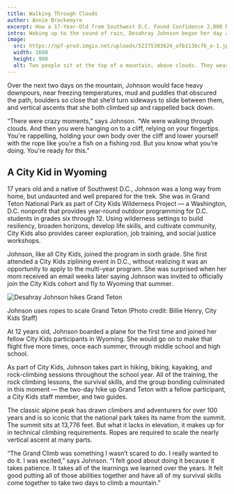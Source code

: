 ```yaml
---
title: Walking Through Clouds
author: Annie Brackemyre
excerpt: How a 17-Year-Old from Southwest D.C. Found Confidence 2,000 Miles from Home and 13,000 Feet in the Air
intro: Waking up to the sound of rain, Desahray Johnson began her day at Broken Arrow Ranch in Jackson Hole, Wyoming. It was August 7, 2022 and time for Johnson to begin her two-day climb up Grand Teton, a gruelling ascent 2.5 miles above sea level to the tallest peak in the Teton range.
image:
  src: https://npf-prod.imgix.net/uploads/52375303624_afb113bcf6_o-1.jpg?auto=compress%2Cformat&crop=focalpoint&fit=crop&fp-x=0.5&fp-y=0.5&h=900&q=80&w=1600
  width: 1600
  height: 900
  alt: Two people sit at the top of a mountain, above clouds. They wear orange helmets and one curls a bicep
---
```


Over the next two days on the mountain, Johnson would face heavy downpours, near freezing temperatures, mud and puddles that obscured the path, boulders so close that she’d turn sideways to slide between them, and vertical ascents that she both climbed up and rappelled back down.

“There were crazy moments,” says Johnson. “We were walking through clouds. And then you were hanging on to a cliff, relying on your fingertips. You're rappelling, holding your own body over the cliff and lower yourself with the rope like you’re a fish on a fishing rod. But you know what you’re doing. You're ready for this.”

## A City Kid in Wyoming

17 years old and a native of Southwest D.C., Johnson was a long way from home, but undaunted and well prepared for the trek. She was in Grand Teton National Park as part of City Kids Wilderness Project — a Washington, D.C. nonprofit that provides year-round outdoor programming for D.C. students in grades six through 12. Using wilderness settings to build resiliency, broaden horizons, develop life skills, and cultivate community, City Kids also provides career exploration, job training, and social justice workshops.

Johnson, like all City Kids, joined the program in sixth grade. She first attended a City Kids ziplining event in D.C., without realizing it was an opportunity to apply to the multi-year program. She was surprised when her mom received an email weeks later saying Johnson was invited to officially join the City Kids cohort and fly to Wyoming that summer.

![Desahray Johnson hikes Grand Teton](https://www.nationalparks.org/uploads/52374990786_caf28d55c6_o.jpg)

Johnson uses ropes to scale Grand Teton (Photo credit: Billie Henry, City Kids Staff)

At 12 years old, Johnson boarded a plane for the first time and joined her fellow City Kids participants in Wyoming. She would go on to make that flight five more times, once each summer, through middle school and high school.

As part of City Kids, Johnson takes part in hiking, biking, kayaking, and rock-climbing sessions throughout the school year. All of the training, the rock climbing lessons, the survival skills, and the group bonding culminated in this moment — the two-day hike up Grand Teton with a fellow participant, a City Kids staff member, and two guides.

The classic alpine peak has drawn climbers and adventurers for over 100 years and is so iconic that the national park takes its name from the summit. The summit sits at 13,776 feet. But what it lacks in elevation, it makes up for in technical climbing requirements. Ropes are required to scale the nearly vertical ascent at many parts.

“The Grand Climb was something I wasn’t scared to do. I really wanted to do it. I was excited,” says Johnson. “I felt good about doing it because it takes patience. It takes all of the learnings we learned over the years. It felt good putting all of those abilities together and have all of my survival skills come together to take two days to climb a mountain.”
